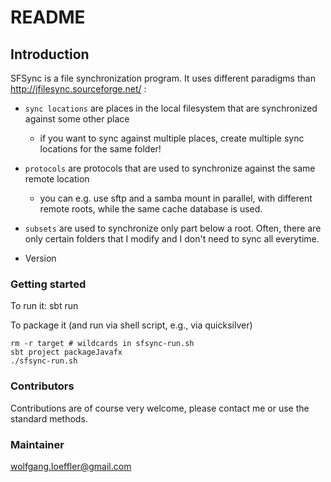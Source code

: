 # README #

## Introduction ##

SFSync is a file synchronization program. It uses different paradigms than http://jfilesync.sourceforge.net/ :
* `sync locations` are places in the local filesystem that are synchronized against some other place
    * if you want to sync against multiple places, create multiple sync locations for the same folder!
* `protocols` are protocols that are used to synchronize against the same remote location
    * you can e.g. use sftp and a samba mount in parallel, with different remote roots, while the same cache database is used.
* `subsets` are used to synchronize only part below a root. Often, there are only certain folders that I modify and I don't need to sync all everytime.


* Version

### Getting started ###

To run it: 
	sbt run

To package it (and run via shell script, e.g., via quicksilver)

	rm -r target # wildcards in sfsync-run.sh
	sbt project packageJavafx
	./sfsync-run.sh


### Contributors ###

Contributions are of course very welcome, please contact me or use the standard methods.

### Maintainer ###

wolfgang.loeffler@gmail.com
